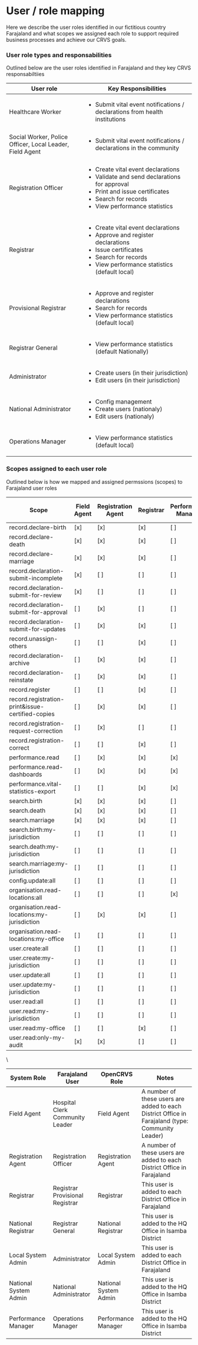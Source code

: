 # User / role mapping

Here we describe the user roles identified in our fictitious country Farajaland and what scopes we assigned each role to support required business processes and achieve our CRVS goals.

### User role types and responsabilities

Outlined below are the user roles identified in Farajaland and they key CRVS responsabiltiies

<table><thead><tr><th width="294">User role</th><th width="460">Key Responsibilities</th></tr></thead><tbody><tr><td>Healthcare Worker</td><td><ul><li>Submit vital event notifications / declarations from health institutions</li></ul></td></tr><tr><td>Social Worker, Police Officer, Local Leader, Field Agent</td><td><ul><li>Submit vital event notifications / declarations in the community</li></ul></td></tr><tr><td>Registration Officer</td><td><ul><li>Create vital event declarations</li><li>Validate and send declarations for approval</li><li>Print and issue certificates</li><li>Search for records</li><li>View performance statistics</li></ul></td></tr><tr><td>Registrar</td><td><ul><li>Create vital event declarations</li><li>Approve and register declarations</li><li>Issue certificates</li><li>Search for records</li><li>View performance statistics (default local)</li></ul></td></tr><tr><td>Provisional Registrar</td><td><ul><li>Approve and register declarations</li><li>Search for records</li><li>View performance statistics (default local)</li></ul></td></tr><tr><td>Registrar General</td><td><ul><li>View performance statistics (default Nationally)</li></ul></td></tr><tr><td>Administrator</td><td><ul><li>Create users (in their jurisdiction)</li><li>Edit users (in their jurisdiction)</li></ul></td></tr><tr><td>National Administrator</td><td><ul><li>Config management</li><li>Create users (nationaly)</li><li>Edit users (nationaly)</li></ul></td></tr><tr><td>Operations Manager</td><td><ul><li>View performance statistics (default local)</li></ul></td></tr></tbody></table>

### Scopes assigned to each user role

Outlined below is how we mapped and assigned permssions (scopes) to Farajaland user roles

<table><thead><tr><th width="405">Scope</th><th width="106">Field Agent</th><th width="166">Registration Agent</th><th width="72">Registrar</th><th width="177">Performance Manager</th><th>Local System Admin</th><th>National System Admin</th></tr></thead><tbody><tr><td>record.declare-birth</td><td>[x]</td><td>[x]</td><td>[x]</td><td>[ ]</td><td>[ ]</td><td>[ ]</td></tr><tr><td>record.declare-death</td><td>[x]</td><td>[x]</td><td>[x]</td><td>[ ]</td><td>[ ]</td><td>[ ]</td></tr><tr><td>record.declare-marriage</td><td>[x]</td><td>[x]</td><td>[x]</td><td>[ ]</td><td>[ ]</td><td>[ ]</td></tr><tr><td>record.declaration-submit-incomplete</td><td>[x]</td><td>[ ]</td><td>[ ]</td><td>[ ]</td><td>[ ]</td><td>[ ]</td></tr><tr><td>record.declaration-submit-for-review</td><td>[x]</td><td>[ ]</td><td>[ ]</td><td>[ ]</td><td>[ ]</td><td>[ ]</td></tr><tr><td>record.declaration-submit-for-approval</td><td>[ ]</td><td>[x]</td><td>[ ]</td><td>[ ]</td><td>[ ]</td><td>[ ]</td></tr><tr><td>record.declaration-submit-for-updates</td><td>[ ]</td><td>[x]</td><td>[x]</td><td>[ ]</td><td>[ ]</td><td>[ ]</td></tr><tr><td>record.unassign-others</td><td>[ ]</td><td>[ ]</td><td>[x]</td><td>[ ]</td><td>[ ]</td><td>[ ]</td></tr><tr><td>record.declaration-archive</td><td>[ ]</td><td>[x]</td><td>[x]</td><td>[ ]</td><td>[ ]</td><td>[ ]</td></tr><tr><td>record.declaration-reinstate</td><td>[ ]</td><td>[x]</td><td>[x]</td><td>[ ]</td><td>[ ]</td><td>[ ]</td></tr><tr><td>record.register</td><td>[ ]</td><td>[ ]</td><td>[x]</td><td>[ ]</td><td>[ ]</td><td>[ ]</td></tr><tr><td>record.registration-print&#x26;issue-certified-copies</td><td>[ ]</td><td>[x]</td><td>[x]</td><td>[ ]</td><td>[ ]</td><td>[ ]</td></tr><tr><td>record.registration-request-correction</td><td>[ ]</td><td>[x]</td><td>[ ]</td><td>[ ]</td><td>[ ]</td><td>[ ]</td></tr><tr><td>record.registration-correct</td><td>[ ]</td><td>[ ]</td><td>[x]</td><td>[ ]</td><td>[ ]</td><td>[ ]</td></tr><tr><td>performance.read</td><td>[ ]</td><td>[x]</td><td>[x]</td><td>[x]</td><td>[ ]</td><td>[ ]</td></tr><tr><td>performance.read-dashboards</td><td>[ ]</td><td>[x]</td><td>[x]</td><td>[x]</td><td>[ ]</td><td>[ ]</td></tr><tr><td>performance.vital-statistics-export</td><td>[ ]</td><td>[ ]</td><td>[x]</td><td>[x]</td><td>[ ]</td><td>[ ]</td></tr><tr><td>search.birth</td><td>[x]</td><td>[x]</td><td>[x]</td><td>[ ]</td><td>[ ]</td><td>[ ]</td></tr><tr><td>search.death</td><td>[x]</td><td>[x]</td><td>[x]</td><td>[ ]</td><td>[ ]</td><td>[ ]</td></tr><tr><td>search.marriage</td><td>[x]</td><td>[x]</td><td>[x]</td><td>[ ]</td><td>[ ]</td><td>[ ]</td></tr><tr><td>search.birth:my-jurisdiction</td><td>[ ]</td><td>[ ]</td><td>[ ]</td><td>[ ]</td><td>[ ]</td><td>[ ]</td></tr><tr><td>search.death:my-jurisdiction</td><td>[ ]</td><td>[ ]</td><td>[ ]</td><td>[ ]</td><td>[ ]</td><td>[ ]</td></tr><tr><td>search.marriage:my-jurisdiction</td><td>[ ]</td><td>[ ]</td><td>[ ]</td><td>[ ]</td><td>[ ]</td><td>[ ]</td></tr><tr><td>config.update:all</td><td>[ ]</td><td>[ ]</td><td>[ ]</td><td>[ ]</td><td>[ ]</td><td>[x]</td></tr><tr><td>organisation.read-locations:all</td><td>[ ]</td><td>[ ]</td><td>[ ]</td><td>[x]</td><td>[ ]</td><td>[x]</td></tr><tr><td>organisation.read-locations:my-jurisdiction</td><td>[ ]</td><td>[x]</td><td>[x]</td><td>[ ]</td><td>[x]</td><td>[ ]</td></tr><tr><td>organisation.read-locations:my-office</td><td>[ ]</td><td>[ ]</td><td>[ ]</td><td>[ ]</td><td>[ ]</td><td>[ ]</td></tr><tr><td>user.create:all</td><td>[ ]</td><td>[ ]</td><td>[ ]</td><td>[ ]</td><td>[ ]</td><td>[x]</td></tr><tr><td>user.create:my-jurisdiction</td><td>[ ]</td><td>[ ]</td><td>[ ]</td><td>[ ]</td><td>[x]</td><td>[ ]</td></tr><tr><td>user.update:all</td><td>[ ]</td><td>[ ]</td><td>[ ]</td><td>[ ]</td><td>[ ]</td><td>[x]</td></tr><tr><td>user.update:my-jurisdiction</td><td>[ ]</td><td>[ ]</td><td>[ ]</td><td>[ ]</td><td>[x]</td><td>[ ]</td></tr><tr><td>user.read:all</td><td>[ ]</td><td>[ ]</td><td>[ ]</td><td>[ ]</td><td>[ ]</td><td>[x]</td></tr><tr><td>user.read:my-jurisdiction</td><td>[ ]</td><td>[ ]</td><td>[ ]</td><td>[ ]</td><td>[x]</td><td>[ ]</td></tr><tr><td>user.read:my-office</td><td>[ ]</td><td>[ ]</td><td>[x]</td><td>[ ]</td><td>[ ]</td><td>[ ]</td></tr><tr><td>user.read:only-my-audit</td><td>[x]</td><td>[x]</td><td>[ ]</td><td>[ ]</td><td>[ ]</td><td>[ ]</td></tr></tbody></table>

\


<table><thead><tr><th>System Role</th><th>Farajaland User</th><th data-hidden>OpenCRVS Role</th><th data-hidden>Notes</th></tr></thead><tbody><tr><td>Field Agent</td><td>Hospital Clerk <br>Community Leader</td><td>Field Agent</td><td>A number of these users are added to each District Office in Farajaland (type: Community Leader)</td></tr><tr><td>Registration Agent</td><td>Registration Officer</td><td>Registration Agent</td><td>A number of these users are added to each District Office in Farajaland</td></tr><tr><td>Registrar</td><td>Registrar<br>Provisional Registrar</td><td>Registrar</td><td>This user is added to each District Office in Farajaland</td></tr><tr><td>National Registrar</td><td>Registrar General</td><td>National Registrar</td><td>This user is added to the HQ Office in Isamba District</td></tr><tr><td>Local System Admin</td><td>Administrator</td><td>Local System Admin</td><td>This user is added to each District Office in Farajaland</td></tr><tr><td>National System Admin</td><td>National Administrator</td><td>National System Admin</td><td>This user is added to the HQ Office in Isamba District</td></tr><tr><td>Performance Manager</td><td>Operations Manager</td><td>Performance Manager</td><td>This user is added to the HQ Office in Isamba District</td></tr></tbody></table>
